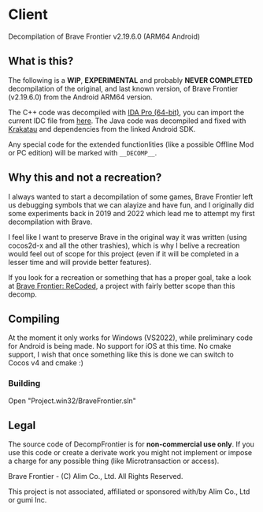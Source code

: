 # Client
Decompilation of Brave Frontier v2.19.6.0 (ARM64 Android)

## What is this?
The following is a **WIP**, **EXPERIMENTAL** and probably **NEVER COMPLETED** decompilation of the original, and last known version, of Brave Frontier (v2.19.6.0) from the Android ARM64 version.

The C++ code was decompiled with [IDA Pro (64-bit)](https://hex-rays.com/), you can import the current IDC file from [here](https://github.com/decompfrontier/idaidc).
The Java code was decompiled and fixed with [Krakatau](https://github.com/Storyyeller/Krakatau) and dependencies from the linked Android SDK.

Any special code for the extended functionlities (like a possible Offline Mod or PC edition) will be marked with `__DECOMP__`.

## Why this and not a recreation?
I always wanted to start a decompilation of some games, Brave Frontier left us debugging symbols that we can alayize and have fun,
and I originally did some experiments back in 2019 and 2022 which lead me to attempt my first decompilation with Brave.

I feel like I want to preserve Brave in the original way it was written (using cocos2d-x and all the other trashies), which is why
I belive a recreation would feel out of scope for this project (even if it will be completed in a lesser time and will provide
better features).

If you look for a recreation or something that has a proper goal, take a 
look at [Brave Frontier: ReCoded](https://twitter.com/BFRecoded), a project with fairly better scope than this decomp.

## Compiling
At the moment it only works for Windows (VS2022), while preliminary code for Android is being made. No support for iOS at this time.
No cmake support, I wish that once something like this is done we can switch to Cocos v4 and cmake :)

### Building
Open "Project.win32/BraveFrontier.sln"

## Legal
The source code of DecompFrontier is for **non-commercial use only**. If you use this code or create a derivate work you might not
implement or impose a charge for any possible thing (like Microtransaction or access).

Brave Frontier - (C) Alim Co., Ltd. All Rights Reserved.

This project is not associated, affiliated or sponsored with/by Alim Co., Ltd or gumi Inc.
